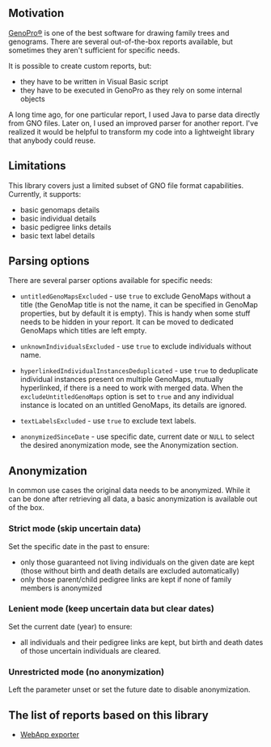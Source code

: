 ## Motivation

[GenoPro®](https://www.genopro.com/) is one of the best software for drawing family trees and genograms. There are
several out-of-the-box reports available, but sometimes they aren't sufficient for specific needs.

It is possible to create custom reports, but:
- they have to be written in Visual Basic script
- they have to be executed in GenoPro as they rely on some internal objects

A long time ago, for one particular report, I used Java to parse data directly from GNO files. Later on, I used
an improved parser for another report. I've realized it would be helpful to transform my code into a lightweight
library that anybody could reuse.

## Limitations

This library covers just a limited subset of GNO file format capabilities. Currently, it supports:
- basic genomaps details
- basic individual details
- basic pedigree links details
- basic text label details

## Parsing options

There are several parser options available for specific needs:

- `untitledGenoMapsExcluded` - use `true` to exclude GenoMaps without a title (the GenoMap title is not the name,
  it can be specified in GenoMap properties, but by default it is empty). This is handy when some stuff needs to be
  hidden in your report. It can be moved to dedicated GenoMaps which titles are left empty.

- `unknownIndividualsExcluded` - use `true` to exclude individuals without name.

- `hyperlinkedIndividualInstancesDeduplicated` - use `true` to deduplicate individual instances present on multiple
  GenoMaps, mutually hyperlinked, if there is a need to work with merged data. When the `excludeUntitledGenoMaps`
  option is set to `true` and any individual instance is located on an untitled GenoMaps, its details are ignored.

- `textLabelsExcluded` - use `true` to exclude text labels.

- `anonymizedSinceDate` - use specific date, current date or `NULL` to select the desired anonymization mode,
  see the Anonymization section.

## Anonymization

In common use cases the original data needs to be anonymized. While it can be done after retrieving all data, a basic
anonymization is available out of the box.

### Strict mode (skip uncertain data)

Set the specific date in the past to ensure:
- only those guaranteed not living individuals on the given date are kept
 (those without birth and death details are excluded automatically)
- only those parent/child pedigree links are kept if none of family members is anonymized

### Lenient mode (keep uncertain data but clear dates)

Set the current date (year) to ensure:
- all individuals and their pedigree links are kept, but birth and death dates of those uncertain individuals
  are cleared.

### Unrestricted mode (no anonymization)

Left the parameter unset or set the future date to disable anonymization.

## The list of reports based on this library

- [WebApp exporter](https://github.com/drifted-in/genopro-webapp-exporter)
